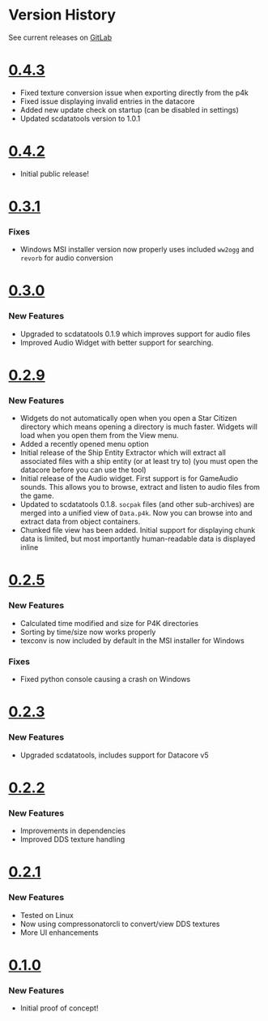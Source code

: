 
# Version History

See current releases on [GitLab](https://gitlab.com/scmodding/tools/starfab/-/releases/)

# [0.4.3](https://gitlab.com/scmodding/tools/starfab/-/releases/0.4.3)

- Fixed texture conversion issue when exporting directly from the p4k
- Fixed issue displaying invalid entries in the datacore
- Added new update check on startup (can be disabled in settings)
- Updated scdatatools version to 1.0.1


# [0.4.2](https://gitlab.com/scmodding/tools/starfab/-/releases/0.4.2)

- Initial public release!


# [0.3.1](https://gitlab.com/scmodding/tools/starfab/-/releases/0.3.1)

 ### Fixes

 - Windows MSI installer version now properly uses included `ww2ogg` and `revorb` for audio conversion


# [0.3.0](https://gitlab.com/scmodding/tools/starfab/-/releases/0.3.0)

 ### New Features

 - Upgraded to scdatatools 0.1.9 which improves support for audio files
 - Improved Audio Widget with better support for searching.


# [0.2.9](https://gitlab.com/scmodding/tools/starfab/-/releases/0.2.9)

 ### New Features

 - Widgets do not automatically open when you open a Star Citizen directory which means opening a directory is much faster.  Widgets will load when you open them from the View menu.
 - Added a recently opened menu option
 - Initial release of the Ship Entity Extractor which will extract all associated files with a ship entity (or at least try to) (you must open the datacore before you can use the tool)
 - Initial release of the Audio widget. First support is for GameAudio sounds. This allows you to browse, extract and listen to audio files from the game.
 - Updated to scdatatools 0.1.8. `socpak` files (and other sub-archives) are merged into a unified view of `Data.p4k`. Now you can browse into and extract data from object containers.
 - Chunked file view has been added. Initial support for displaying chunk data is limited, but most importantly human-readable data is displayed inline

# [0.2.5](https://gitlab.com/scmodding/tools/starfab/-/releases/0.2.5)

 ### New Features

 - Calculated time modified and size for P4K directories
 - Sorting by time/size now works properly
 - texconv is now included by default in the MSI installer for Windows

 ### Fixes

  - Fixed python console causing a crash on Windows


# [0.2.3](https://gitlab.com/scmodding/tools/starfab/-/releases/0.2.3)

 ### New Features

 - Upgraded scdatatools, includes support for Datacore v5


 # [0.2.2](https://gitlab.com/scmodding/tools/starfab/-/releases/0.2.2)

 ### New Features

 - Improvements in dependencies
 - Improved DDS texture handling


# [0.2.1](https://gitlab.com/scmodding/tools/starfab/-/releases/0.2.1)

 ### New Features

 - Tested on Linux
 - Now using compressonatorcli to convert/view DDS textures
 - More UI enhancements


# [0.1.0](https://gitlab.com/scmodding/tools/starfab/-/releases/0.1.0)

 ### New Features

 - Initial proof of concept!
